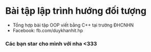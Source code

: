 # Bài tập lập trình hướng đối tượng
- Tổng hợp bài tập OOP viết bằng C++ tại trường ĐHCNHN
- Facebook: fb.com/duykhanhit.hp
### Các bạn star cho mình với nha <333
